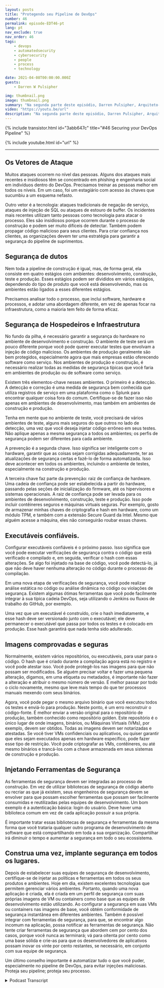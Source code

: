 ```yaml
---
layout: posts
title: "Protegendo seu Pipeline de DevOps"
number: 46
permalink: episode-EDT46-pt
lang: pt
nav_exclude: true
nav_order: 46
tags:
    - devops
    - automatedsecurity
    - cybersecurity
    - people
    - process
    - technology

date: 2021-04-08T00:00:00.000Z
guests:
    - Darren W Pulsipher

img: thumbnail.png
image: thumbnail.png
summary: "Na segunda parte deste episódio, Darren Pulsipher, Arquiteto-chefe de Soluções da Intel, dá dicas práticas para garantir a segurança de cada etapa do pipeline do DevOps, incluindo a proteção do hardware e dos pilares de software com a raiz de confiança do hardware, escaneamento de segurança, containers/VMs atestados e criptografados, e muito mais."
video: "https://youtu.be/url"
description: "Na segunda parte deste episódio, Darren Pulsipher, Arquiteto-chefe de Soluções da Intel, dá dicas práticas para garantir a segurança de cada etapa do pipeline do DevOps, incluindo a proteção do hardware e dos pilares de software com a raiz de confiança do hardware, escaneamento de segurança, containers/VMs atestados e criptografados, e muito mais."
---
```


<div>
{% include transistor.html id="3abb647c" title="#46 Securing your DevOps Pipeline" %}

{% include youtube.html id="url" %}
</div>

---

## Os Vetores de Ataque

Muitos ataques ocorrem no nível das pessoas. Alguns dos ataques mais recentes e insidiosos têm se concentrado em phishing e engenharia social em indivíduos dentro do DevOps. Precisamos treinar as pessoas melhor em todos os níveis. Em um caso, foi um estagiário com acesso às chaves que sucumbiu a um esquema nefasto.

Outro vetor é a tecnologia: ataques tradicionais de negação de serviço, ataques de injeção de SQL ou ataques de estouro de buffer. Os incidentes mais recentes utilizam tanto pessoas como tecnologia para atacar o processo. Eles são insidiosos porque ocorrem durante o processo de construção e podem ser muito difíceis de detectar. Também podem propagar código malicioso para seus clientes. Para criar confiança nos clientes, as organizações devem ter uma estratégia para garantir a segurança do pipeline de suprimentos.

## Segurança de dutos

 Nem toda a pipeline de construção é igual, mas, de forma geral, ela consiste em quatro estágios com ambientes: desenvolvimento, construção, teste e produção. Esses estágios podem ser divididos em vários estágios, dependendo do tipo de produto que você está desenvolvendo, mas os ambientes estão ligados a esses diferentes estágios.

Precisamos analisar todo o processo, que inclui software, hardware e processos, e adotar uma abordagem diferente, em vez de apenas focar na infraestrutura, como a maioria tem feito de forma eficaz.

## Segurança de Hospedeiros e Infraestrutura

No fundo da pilha, é necessário garantir a segurança do hardware no ambiente de desenvolvimento e construção. O ambiente de teste será um pouco diferente porque você pode querer executar testes que envolvam a injeção de código malicioso. Os ambientes de produção geralmente são bem protegidos, especialmente agora que mais empresas estão oferecendo software como serviço. Nos ambientes de produção e construção, é necessário realizar todas as medidas de segurança típicas que você faria em ambientes de produção ou de software como serviço.

Existem três elementos-chave nesses ambientes. O primeiro é a detecção. A detecção e correção é uma medida de segurança bem conhecida que utiliza registros de serviço em uma plataforma como o Splunk para encontrar qualquer coisa fora do comum. Certifique-se de fazer isso não apenas em ambientes de desenvolvimento, mas também em ambientes de construção e produção.

Tenha em mente que no ambiente de teste, você precisará de vários ambientes de teste, alguns mais seguros do que outros no lado de detecção, uma vez que você deseja injetar código errôneo em seus testes. Não aplique apenas a mesma segurança a todos os ambientes; os perfis de segurança podem ser diferentes para cada ambiente.

A prevenção é a segunda chave. Isso significa ser inteligente com o hardware, garantir que as coisas sejam corrigidas adequadamente, ter as atualizações de segurança certas e fazê-lo de forma automatizada. Isso deve acontecer em todos os ambientes, incluindo o ambiente de testes, especialmente na construção e produção.

A terceira chave faz parte da prevenção: raiz de confiança de hardware. Uma cadeia de confiança pode ser estabelecida a partir do hardware, passando pelas seções de inicialização do firmware, até os hipervisores e sistemas operacionais. A raiz de confiança pode ser levada para os ambientes de desenvolvimento, construção, teste e produção. Isso pode incluir contêineres seguros e máquinas virtuais seguras. Por exemplo, gosto de armazenar minhas chaves de criptografia e hash em hardware, como um módulo TPM, e também com a extensão Secure Guard da Intel. Mesmo que alguém acesse a máquina, eles não conseguirão roubar essas chaves.

## Executáveis confiáveis.

Configurar executáveis confiáveis é o próximo passo. Isso significa que você pode executar verificações de segurança contra o código que está verificado e compilado e, em seguida, verificar o hash com essas alterações. Se algo foi injetado na base de código, você pode detectá-lo, já que não deve haver nenhuma alteração no código durante o processo de compilação.

Em uma nova etapa de verificações de segurança, você pode realizar análise estática no código ou análise dinâmica no código ou violações de segurança. Existem algumas ótimas ferramentas que você pode facilmente integrar à sua típica cadeia DevOps, seja utilizando o Jenkins ou fluxos de trabalho do GitHub, por exemplo.

Uma vez que um executável é construído, crie o hash imediatamente, e esse hash deve ser versionado junto com o executável; ele deve permanecer o executável que passa por todos os testes e é colocado em produção. Esse hash garantirá que nada tenha sido adulterado.

## Imagens comprovadas e seguras

Normalmente, existem vários repositórios, ou executáveis, para usar para o código. O hash que é criado durante a compilação agora está no registro e você pode atestar isso. Você pode protegê-los nas imagens para que não possam ser modificados. Se alguém precisar voltar e fazer uma pequena alteração, digamos, em uma etiqueta ou metadados, é importante não fazer a alteração e atribuir o mesmo número de versão. É melhor passar por todo o ciclo novamente, mesmo que leve mais tempo do que ter processos manuais mexendo com seus binários.

Agora, você pode pegar o mesmo arquivo binário que você executou todos os testes e enviá-lo para produção. Neste ponto, é um erro reconstruir o código-fonte. É melhor enviar a versão original para o repositório de produção, também conhecido como repositório golden. Este repositório é o único lugar de onde imagens, binários, ou Máquinas Virtuais (VMs), por exemplo, devem ser obtidos. Todas as imagens devem ser notarizadas e atestadas. Se você tiver VMs confidenciais ou aplicativos, ou quiser garantir que eles sejam executados apenas em hardware específico, pode fazer esse tipo de restrição. Você pode criptografar as VMs, contêineres, ou até mesmo binários e trancá-los com a chave armazenada em seus sistemas de construção e produção.

## Injetando Ferramentas de Segurança

As ferramentas de segurança devem ser integradas ao processo de construção. Em vez de utilizar bibliotecas de segurança de código aberto ou recriar as que já existem, seus engenheiros de segurança devem se envolver para que possam escolher ferramentas que possam ser facilmente consumidas e reutilizadas pelas equipes de desenvolvimento. Um bom exemplo é a autenticação básica: login do usuário. Deve haver uma biblioteca comum em vez de cada aplicação possuir a sua própria.

É importante tratar essas bibliotecas de segurança e ferramentas da mesma forma que você trataria qualquer outro programa de desenvolvimento de software que está compartilhando em toda a sua organização. Compartilhar irá diminuir o tempo e aumentar a segurança em todo o seu ecossistema.

## Construa uma vez, implante segurança em todos os lugares.

Depois de estabelecer suas equipes de segurança de desenvolvimento, certifique-se de injetar as políticas e ferramentas em todos os seus produtos e ambientes. Hoje em dia, existem excelentes tecnologias que permitem gerenciar vários ambientes. Portanto, quando uma nova aplicação é criada, ela é criada em um perfil de segurança com suas próprias imagens de VM ou containers como base que as equipes de desenvolvimento estão utilizando. Ao configurar a segurança em suas VMs ou containers nas imagens de base, você obtém conformidade de segurança instantânea em diferentes ambientes. Também é possível integrar com ferramentas de segurança, para que, se encontrar algo incomum na aplicação, possa notificar as ferramentas de segurança. Não tente criar ferramentas de segurança que abordem cem por cento dos casos, porque você nunca as terminará; vá para oitenta por cento como uma base sólida e crie-as para que os desenvolvedores de aplicativos possam inovar os vinte por cento restantes, se necessário, em conjunto com sua equipe de segurança.

Um último conselho importante é automatizar tudo o que você puder, especialmente no pipeline de DevOps, para evitar injeções maliciosas. Proteja seu pipeline; proteja seu processo.



<details>
<summary> Podcast Transcript </summary>

<p></p>

</details>
